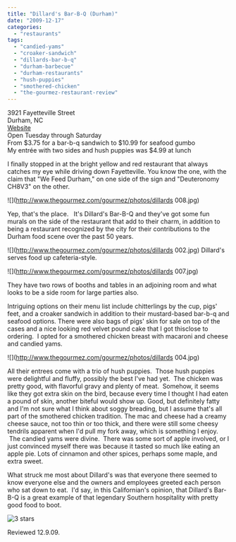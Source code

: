 ```yaml
---
title: "Dillard's Bar-B-Q (Durham)"
date: "2009-12-17"
categories:
  - "restaurants"
tags:
  - "candied-yams"
  - "croaker-sandwich"
  - "dillards-bar-b-q"
  - "durham-barbecue"
  - "durham-restaurants"
  - "hush-puppies"
  - "smothered-chicken"
  - "the-gourmez-restaurant-review"
---
```


3921 Fayetteville Street\
Durham, NC\
[Website](http://dillardsbarbq.com/)\
Open Tuesday through Saturday\
From $3.75 for a bar-b-q sandwich to $10.99 for seafood gumbo\
My entrée with two sides and hush puppies was $4.99 at lunch

I finally stopped in at the bright yellow and red restaurant that always catches my eye while driving down Fayetteville. You know the one, with the claim that "We Feed Durham," on one side of the sign and "Deuteronomy CH8V3" on the other.

![](http://www.thegourmez.com/gourmez/photos/dillards 008.jpg)

Yep, that's the place.   It's Dillard's Bar-B-Q and they've got some fun murals on the side of the restaurant that add to their charm, in addition to being a restaurant recognized by the city for their contributions to the Durham food scene over the past 50 years.

![](http://www.thegourmez.com/gourmez/photos/dillards 002.jpg)  Dillard's serves food up cafeteria-style.

![](http://www.thegourmez.com/gourmez/photos/dillards 007.jpg)

They have two rows of booths and tables in an adjoining room and what looks to be a side room for large parties also.

Intriguing options on their menu list include chitterlings by the cup, pigs' feet, and a croaker sandwich in addition to their mustard-based bar-b-q and seafood options. There were also bags of pigs' skin for sale on top of the cases and a nice looking red velvet pound cake that I got thisclose to ordering.  I opted for a smothered chicken breast with macaroni and cheese and candied yams.

![](http://www.thegourmez.com/gourmez/photos/dillards 004.jpg)

All their entrees come with a trio of hush puppies.  Those hush puppies were delightful and fluffy, possibly the best I've had yet.  The chicken was pretty good, with flavorful gravy and plenty of meat.  Somehow, it seems like they got extra skin on the bird, because every time I thought I had eaten a pound of skin, another biteful would show up. Good, but definitely fatty and I'm not sure what I think about soggy breading, but I assume that's all part of the smothered chicken tradition. The mac and cheese had a creamy cheese sauce, not too thin or too thick, and there were still some cheesy tendrils apparent when I'd pull my fork away, which is something I enjoy.  The candied yams were divine.  There was some sort of apple involved, or I just convinced myself there was because it tasted so much like eating an apple pie. Lots of cinnamon and other spices, perhaps some maple, and extra sweet.

What struck me most about Dillard's was that everyone there seemed to know everyone else and the owners and employees greeted each person who sat down to eat.  I'd say, in this Californian's opinion, that Dillard's Bar-B-Q is a great example of that legendary Southern hospitality with pretty good food to boot.




<div class="caption">

![3 stars](http://s3.amazonaws.com/thegourmez-wpmedia/2009/02/rating_avocado1.gif "rating_avocado1")</div>


Reviewed 12.9.09.
